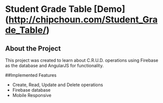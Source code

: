 # Student Grade Table [Demo] (http://chipchoun.com/Student_Grade_Table/)

## About the Project

This project was created to learn about C.R.U.D. operations using Firebase as the database and AngularJS for functionality.

##Implemented Features

- Create, Read, Update and Delete operations
- Firebase database
- Mobile Responsive

